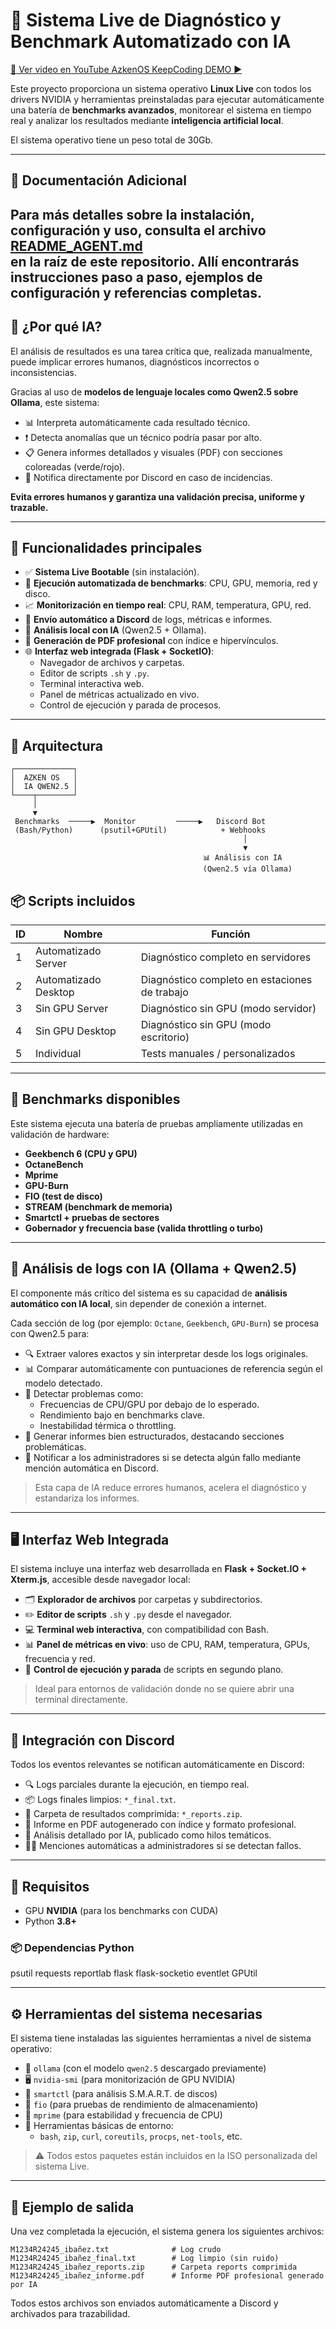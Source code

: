 # 🧠 Sistema Live de Diagnóstico y Benchmark Automatizado con IA
[🎥 Ver video en YouTube AzkenOS KeepCoding DEMO ▶](https://youtu.be/k2700OgdUDM)


Este proyecto proporciona un sistema operativo **Linux Live** con todos los drivers NVIDIA y herramientas preinstaladas para ejecutar automáticamente una batería de **benchmarks avanzados**, monitorear el sistema en tiempo real y analizar los resultados mediante **inteligencia artificial local**.

El sistema operativo tiene un peso total de 30Gb.

---
## 📖 Documentación Adicional

Para más detalles sobre la instalación, configuración y uso, consulta el archivo  
[README_AGENT.md](README_AGENT.md)  
en la raíz de este repositorio. Allí encontrarás instrucciones paso a paso, ejemplos de configuración y referencias completas.  
---

## 🚨 ¿Por qué IA?

El análisis de resultados es una tarea crítica que, realizada manualmente, puede implicar errores humanos, diagnósticos incorrectos o inconsistencias.

Gracias al uso de **modelos de lenguaje locales como Qwen2.5 sobre Ollama**, este sistema:

- 📊 Interpreta automáticamente cada resultado técnico.
- ❗ Detecta anomalías que un técnico podría pasar por alto.
- 📋 Genera informes detallados y visuales (PDF) con secciones coloreadas (verde/rojo).
- 📡 Notifica directamente por Discord en caso de incidencias.

**Evita errores humanos y garantiza una validación precisa, uniforme y trazable.**

---

## 🚀 Funcionalidades principales

- ✅ **Sistema Live Bootable** (sin instalación).
- 🧪 **Ejecución automatizada de benchmarks**: CPU, GPU, memoria, red y disco.
- 📈 **Monitorización en tiempo real**: CPU, RAM, temperatura, GPU, red.
- 📡 **Envío automático a Discord** de logs, métricas e informes.
- 🤖 **Análisis local con IA** (Qwen2.5 + Ollama).
- 🧾 **Generación de PDF profesional** con índice e hipervínculos.
- 🌐 **Interfaz web integrada (Flask + SocketIO)**:
  - Navegador de archivos y carpetas.
  - Editor de scripts `.sh` y `.py`.
  - Terminal interactiva web.
  - Panel de métricas actualizado en vivo.
  - Control de ejecución y parada de procesos.

---

## 🧠 Arquitectura

```plaintext
┌─────────────┐
│  AZKEN OS   │
│  IA QWEN2.5 │
└────┬────────┘
     │
     ▼
 Benchmarks  ─────▶  Monitor         ─────▶   Discord Bot   
 (Bash/Python)      (psutil+GPUtil)            + Webhooks   
                                                    │
                                                    ▼
                                           📊 Análisis con IA
                                           (Qwen2.5 vía Ollama)
```
## 📦 Scripts incluidos

| ID | Nombre                | Función                                    |
|----|------------------------|---------------------------------------------|
| 1  | Automatizado Server    | Diagnóstico completo en servidores          |
| 2  | Automatizado Desktop   | Diagnóstico completo en estaciones de trabajo |
| 3  | Sin GPU Server         | Diagnóstico sin GPU (modo servidor)         |
| 4  | Sin GPU Desktop        | Diagnóstico sin GPU (modo escritorio)       |
| 5  | Individual             | Tests manuales / personalizados             |

---

## 🧪 Benchmarks disponibles

Este sistema ejecuta una batería de pruebas ampliamente utilizadas en validación de hardware:

- **Geekbench 6 (CPU y GPU)**
- **OctaneBench**
- **Mprime**
- **GPU-Burn**
- **FIO (test de disco)**
- **STREAM (benchmark de memoria)**
- **Smartctl + pruebas de sectores**
- **Gobernador y frecuencia base (valida throttling o turbo)**

---

## 🧬 Análisis de logs con IA (Ollama + Qwen2.5)

El componente más crítico del sistema es su capacidad de **análisis automático con IA local**, sin depender de conexión a internet.

Cada sección de log (por ejemplo: `Octane`, `Geekbench`, `GPU-Burn`) se procesa con Qwen2.5 para:

- 🔍 Extraer valores exactos y sin interpretar desde los logs originales.
- 📊 Comparar automáticamente con puntuaciones de referencia según el modelo detectado.
- 🚨 Detectar problemas como:
  - Frecuencias de CPU/GPU por debajo de lo esperado.
  - Rendimiento bajo en benchmarks clave.
  - Inestabilidad térmica o throttling.
- 🧾 Generar informes bien estructurados, destacando secciones problemáticas.
- 📣 Notificar a los administradores si se detecta algún fallo mediante mención automática en Discord.

> Esta capa de IA reduce errores humanos, acelera el diagnóstico y estandariza los informes.

---

## 🖥️ Interfaz Web Integrada

El sistema incluye una interfaz web desarrollada en **Flask + Socket.IO + Xterm.js**, accesible desde navegador local:

- 🗂️ **Explorador de archivos** por carpetas y subdirectorios.
- ✏️ **Editor de scripts** `.sh` y `.py` desde el navegador.
- 💻 **Terminal web interactiva**, con compatibilidad con Bash.
- 📊 **Panel de métricas en vivo**: uso de CPU, RAM, temperatura, GPUs, frecuencia y red.
- 🔌 **Control de ejecución y parada** de scripts en segundo plano.

> Ideal para entornos de validación donde no se quiere abrir una terminal directamente.

---

## 📡 Integración con Discord

Todos los eventos relevantes se notifican automáticamente en Discord:

- 🔍 Logs parciales durante la ejecución, en tiempo real.
- 📦 Logs finales limpios: `*_final.txt`.
- 📁 Carpeta de resultados comprimida: `*_reports.zip`.
- 📄 Informe en PDF autogenerado con índice y formato profesional.
- 🤖 Análisis detallado por IA, publicado como hilos temáticos.
- 👮‍♂️ Menciones automáticas a administradores si se detectan fallos.

---

## 🔧 Requisitos

- GPU **NVIDIA** (para los benchmarks con CUDA)
- Python **3.8+**

### 📦 Dependencias Python

psutil
requests
reportlab
flask
flask-socketio
eventlet
GPUtil

---

## ⚙️ Herramientas del sistema necesarias

El sistema tiene instaladas las siguientes herramientas a nivel de sistema operativo:

- 🧠 `ollama` (con el modelo `qwen2.5` descargado previamente)
- 🖥️ `nvidia-smi` (para monitorización de GPU NVIDIA)
- 💽 `smartctl` (para análisis S.M.A.R.T. de discos)
- 🧪 `fio` (para pruebas de rendimiento de almacenamiento)
- 🔬 `mprime` (para estabilidad y frecuencia de CPU)
- 🧰 Herramientas básicas de entorno:
  - `bash`, `zip`, `curl`, `coreutils`, `procps`, `net-tools`, etc.

> ⚠️ Todos estos paquetes están incluidos en la ISO personalizada del sistema Live.

---

## 📁 Ejemplo de salida

Una vez completada la ejecución, el sistema genera los siguientes archivos:

```text
M1234R24245_ibañez.txt              # Log crudo
M1234R24245_ibañez_final.txt        # Log limpio (sin ruido)
M1234R24245_ibañez_reports.zip      # Carpeta reports comprimida
M1234R24245_ibañez_informe.pdf      # Informe PDF profesional generado por IA
```
Todos estos archivos son enviados automáticamente a Discord y archivados para trazabilidad.

